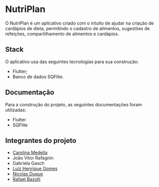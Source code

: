 # NutriPlan

O NutriPlan é um aplicativo criado com o intuito de ajudar na criação de cardápios de dieta, permitindo o cadastro de alimentos, sugestões de refeições, compartilhamento de alimentos e cardápios.

## Stack

O aplicativo usa das seguintes tecnologias para sua construção:

- Flutter;
- Banco de dados SQFlite.

## Documentação

Para a construção do projeto, as seguintes documentações foram utilizadas:

- Flutter
- SQFlite

## Integrantes do projeto
- [Carolina Medella](https://github.com/carrolmedella)
- João Vitor Rafagnin
- Gabriela Gasch
- [Luiz Henrique Gomes](https://github.com/silva-luiz)
- [Nicolas Duque](https://github.com/Nicolasduquee)
- [Rafael Bazolli](https://github.com/rafaelbazolli)
